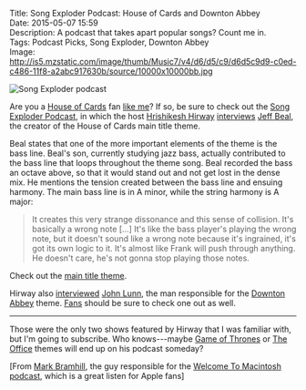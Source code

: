 Title: Song Exploder Podcast: House of Cards and Downton Abbey  
Date: 2015-05-07 15:59  
Description: A podcast that takes apart popular songs? Count me in.  
Tags: Podcast Picks, Song Exploder, Downton Abbey  
Image: http://is5.mzstatic.com/image/thumb/Music7/v4/d6/d5/c9/d6d5c9d9-c0ed-c486-11f8-a2abc917630b/source/10000x10000bb.jpg  

![Song Exploder podcast][mzstatic]

Are you a [House of Cards][wikipedia] fan [like me][lm]? If so, be sure to check out the [Song Exploder Podcast][songexploder], in which the host [Hrishikesh Hirway][twitter] [interviews][overcast] [Jeff Beal][jeffbeal], the creator of the House of Cards main title theme.

Beal states that one of the more important elements of the theme is the bass line. Beal's son, currently studying jazz bass, actually contributed to the bass line that loops throughout the theme song. Beal recorded the bass an octave above, so that it would stand out and not get lost in the dense mix. He mentions the tension created between the bass line and ensuing harmony. The main bass line is in A minor, while the string harmony is A major:

> It creates this very strange dissonance and this sense of collision. It's basically a wrong note [...] It's like the bass player's playing the wrong note, but it doesn't sound like a wrong note because it's ingrained, it's got its own logic to it. It's almost like Frank will push through anything. He doesn't care, he's not gonna stop playing those notes.

Check out the [main title theme][apple].

Hirway also [interviewed][int] [John Lunn][wikipedia 2], the man responsible for the [Downton Abbey][wikipedia 3] theme. [Fans][fns] should be sure to check one out as well. 

***

Those were the only two shows featured by Hirway that I was familiar with, but I'm going to subscribe. Who knows---maybe [Game of Thrones][wikipedia 4] or [The Office][to] themes will end up on his podcast someday? 

[From [Mark Bramhill][twitter 2], the guy responsible for the [Welcome To Macintosh][macintosh] [podcast][overcast 2], which is a great listen for Apple fans]

[apple]: https://itunes.apple.com/us/album/house-cards-music-from-netflix/id614723420?at=1l3vx9s "House of Cards album on the iTunes Store"
[fns]: /2015/3/23/downton-abbey-ending-after-season-6 "My post on Downton Abbey ending after this next season"
[int]: https://overcast.fm/+BbKMSvfKM "Song Exploder podcast: 'John Lunn - Downton Abbey'"
[jeffbeal]: http://www.jeffbeal.com/ "Composer of 'House of Cards' theme"
[lm]: /2015/1/11/watch-the-house-of-cards-season-3-trailer "My post on 'House of Cards' Season 3"
[macintosh]: http://www.macintosh.fm "'Welcome to Macintosh' podcast"
[mzstatic]: http://is5.mzstatic.com/image/thumb/Music7/v4/d6/d5/c9/d6d5c9d9-c0ed-c486-11f8-a2abc917630b/source/10000x10000bb.jpg "Song Exploder podcast"
[overcast]: https://overcast.fm/+BbKNFZFfE "Song Exploder: Jeff Beal - House of Cards (Main Title Theme)"
[overcast 2]: https://overcast.fm/itunes970061020/welcome-to-macintosh "Welcome to Macintosh on Overcast"
[songexploder]: http://songexploder.net "Song Exploder podcast"
[to]: /2015/5/5/the-office "My post about 'The Office'"
[twitter]: https://twitter.com/HrishiHirway "Hrishikesh Hirway on Twitter"
[twitter 2]: https://twitter.com/SongExploder/status/596405937847439360 "Song Exploder Twitter account linking to an iTunes playlist of all the featured songs"
[wikipedia]: https://en.wikipedia.org/wiki/House_of_Cards_(U.S._TV_series) "Wikipedia: 'House of Cards'"
[wikipedia 2]: https://en.wikipedia.org/wiki/John_Lunn "Composer of the 'Downton Abbey' theme, John Lunn"
[wikipedia 3]: https://en.wikipedia.org/wiki/Downton_Abbey "Wikipedia: 'Downton Abbey'"
[wikipedia 4]: https://en.wikipedia.org/wiki/Game_of_thrones "Wikipedia: 'Game of Thrones'"